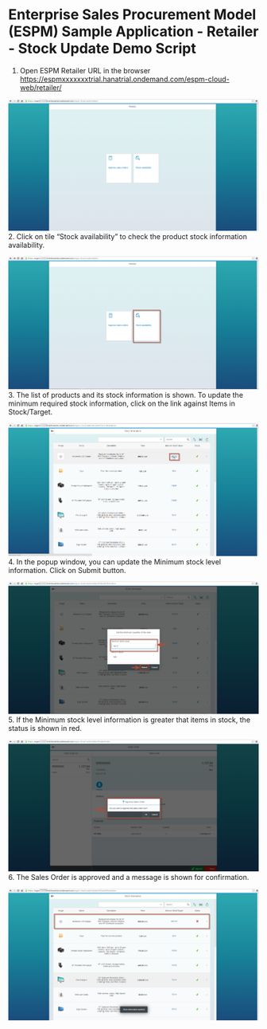Enterprise Sales Procurement Model (ESPM) Sample Application - Retailer - Stock Update Demo Script
==================================================================================================

 1. Open ESPM Retailer URL in the browser https://espmxxxxxxxtrial.hanatrial.ondemand.com/espm-cloud-web/retailer/ 

![ESPM1](/docs/demoscript/retailerimages/LaunchRetailer.png?raw=true)
2. Click on tile “Stock availability” to check the product stock information availability.

![ESPM2](/docs/demoscript/retailerimages/1.ClickStockTile.png?raw=true)
3. The list of products and its stock information is shown. To update the minimum required stock information, click on the link against Items in Stock/Target.

![ESPM3](/docs/demoscript/retailerimages/2.updateproductstock.png?raw=true)
4. In the popup window, you can update the Minimum stock level information. Click on Submit button.

![ESPM4](/docs/demoscript/retailerimages/3.SetMinimumStock.png?raw=true)
5. If the Minimum stock level information is greater that items in stock, the status is shown in red.

![ESPM5](/docs/demoscript/retailerimages/5.ApproveSalesOrderr.png?raw=true)
6. The Sales Order is approved and a message is shown for confirmation.

![ESPM6](/docs/demoscript/retailerimages/4.StockinformationUpdated.png?raw=true) 


